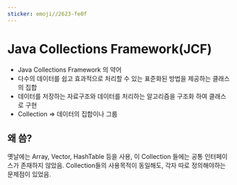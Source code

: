 ```yaml
---
sticker: emoji//2623-fe0f
---
```

# Java Collections Framework(JCF)

* Java Collections Framework 의 약어
* 다수의 데이터를 쉽고 효과적으로 처리할 수 있는 표준화된 방법을 제공하는 클래스의 집합
* 데이터를 저장하는 자료구조와 데이터를 처리하는 알고리즘을 구조화 하여 클래스로 구현
* Collection => 데이터의 집합이나 그룹

## 왜 씀?

옛날에는 Array, Vector, HashTable 등을 사용, 이 Collection 들에는 공통 인터페이스가 존재하지 않았음. 
Collection들의 사용목적이 동일해도, 각자 따로 정의해야하는 문제점이 있었음.